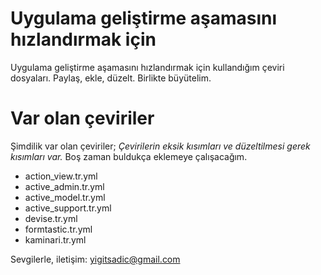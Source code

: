 # Uygulama geliştirme aşamasını hızlandırmak için

Uygulama geliştirme aşamasını hızlandırmak için kullandığım çeviri dosyaları.
Paylaş, ekle, düzelt.
Birlikte büyütelim.

# Var olan çeviriler

Şimdilik var olan çeviriler;
*Çevirilerin eksik kısımları ve düzeltilmesi gerek kısımları var.*
Boş zaman buldukça eklemeye çalışacağım.

* action_view.tr.yml
* active_admin.tr.yml
* active_model.tr.yml
* active_support.tr.yml
* devise.tr.yml
* formtastic.tr.yml
* kaminari.tr.yml

Sevgilerle,
iletişim: yigitsadic@gmail.com
